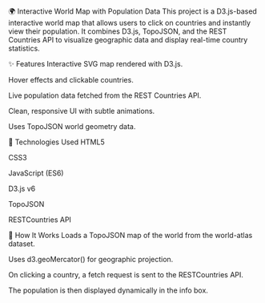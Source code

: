 🌍 Interactive World Map with Population Data
This project is a D3.js-based interactive world map that allows users to click on countries and instantly view their population. It combines D3.js, TopoJSON, and the REST Countries API to visualize geographic data and display real-time country statistics.

✨ Features
Interactive SVG map rendered with D3.js.

Hover effects and clickable countries.

Live population data fetched from the REST Countries API.

Clean, responsive UI with subtle animations.

Uses TopoJSON world geometry data.

🧰 Technologies Used
HTML5

CSS3

JavaScript (ES6)

D3.js v6

TopoJSON

RESTCountries API

📌 How It Works
Loads a TopoJSON map of the world from the world-atlas dataset.

Uses d3.geoMercator() for geographic projection.

On clicking a country, a fetch request is sent to the RESTCountries API.

The population is then displayed dynamically in the info box.
